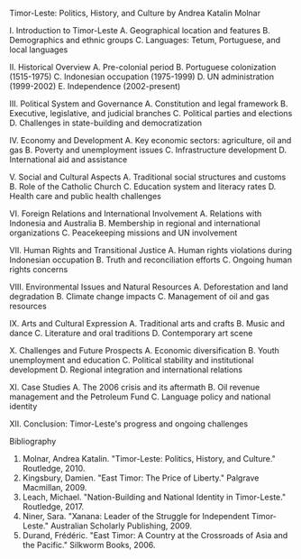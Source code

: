 Timor-Leste: Politics, History, and Culture by Andrea Katalin Molnar

I. Introduction to Timor-Leste
   A. Geographical location and features
   B. Demographics and ethnic groups
   C. Languages: Tetum, Portuguese, and local languages

II. Historical Overview
    A. Pre-colonial period
    B. Portuguese colonization (1515-1975)
    C. Indonesian occupation (1975-1999)
    D. UN administration (1999-2002)
    E. Independence (2002-present)

III. Political System and Governance
     A. Constitution and legal framework
     B. Executive, legislative, and judicial branches
     C. Political parties and elections
     D. Challenges in state-building and democratization

IV. Economy and Development
    A. Key economic sectors: agriculture, oil and gas
    B. Poverty and unemployment issues
    C. Infrastructure development
    D. International aid and assistance

V. Social and Cultural Aspects
   A. Traditional social structures and customs
   B. Role of the Catholic Church
   C. Education system and literacy rates
   D. Health care and public health challenges

VI. Foreign Relations and International Involvement
    A. Relations with Indonesia and Australia
    B. Membership in regional and international organizations
    C. Peacekeeping missions and UN involvement

VII. Human Rights and Transitional Justice
     A. Human rights violations during Indonesian occupation
     B. Truth and reconciliation efforts
     C. Ongoing human rights concerns

VIII. Environmental Issues and Natural Resources
      A. Deforestation and land degradation
      B. Climate change impacts
      C. Management of oil and gas resources

IX. Arts and Cultural Expression
    A. Traditional arts and crafts
    B. Music and dance
    C. Literature and oral traditions
    D. Contemporary art scene

X. Challenges and Future Prospects
   A. Economic diversification
   B. Youth unemployment and education
   C. Political stability and institutional development
   D. Regional integration and international relations

XI. Case Studies
    A. The 2006 crisis and its aftermath
    B. Oil revenue management and the Petroleum Fund
    C. Language policy and national identity

XII. Conclusion: Timor-Leste's progress and ongoing challenges

Bibliography
1. Molnar, Andrea Katalin. "Timor-Leste: Politics, History, and Culture." Routledge, 2010.
2. Kingsbury, Damien. "East Timor: The Price of Liberty." Palgrave Macmillan, 2009.
3. Leach, Michael. "Nation-Building and National Identity in Timor-Leste." Routledge, 2017.
4. Niner, Sara. "Xanana: Leader of the Struggle for Independent Timor-Leste." Australian Scholarly Publishing, 2009.
5. Durand, Frédéric. "East Timor: A Country at the Crossroads of Asia and the Pacific." Silkworm Books, 2006.